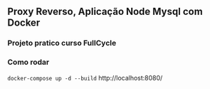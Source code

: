 ## Proxy Reverso, Aplicação Node Mysql com Docker
### Projeto pratico curso FullCycle


### Como rodar
`docker-compose up -d --build`
http://localhost:8080/

